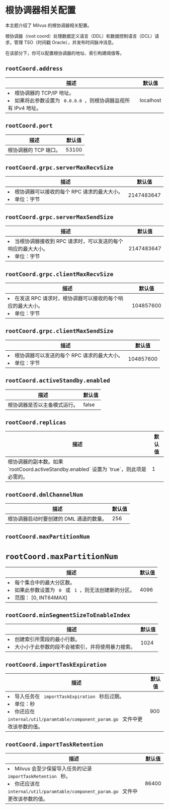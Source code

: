 


# 根协调器相关配置

本主题介绍了 Milvus 的根协调器相关配置。

根协调器（root coord）处理数据定义语言（DDL）和数据控制语言（DCL）请求，管理 TSO（时间戳 Oracle），并发布时间脉冲消息。

在该部分下，你可以配置根协调器的地址、索引构建阈值等。


## `rootCoord.address`

<table id="rootCoord.address">
  <thead>
    <tr>
      <th class="width80"> 描述 </th>
      <th class="width20"> 默认值 </th> 
    </tr>
  </thead>
  <tbody>
    <tr>
      <td>
        <li> 根协调器的 TCP/IP 地址。</li>
        <li> 如果将此参数设置为 <code> 0.0.0.0 </code>，则根协调器监视所有 IPv4 地址。</li>
      </td>
      <td> localhost </td>
    </tr>
  </tbody>
</table>


## `rootCoord.port`

<table id="rootCoord.port">
  <thead>
    <tr>
      <th class="width80"> 描述 </th>
      <th class="width20"> 默认值 </th> 
    </tr>
  </thead>
  <tbody>
    <tr>
      <td> 根协调器的 TCP 端口。</td>
      <td> 53100 </td>
    </tr>
  </tbody>
</table>


## `rootCoord.grpc.serverMaxRecvSize`

<table id="rootCoord.grpc.serverMaxRecvSize">
  <thead>
    <tr>
      <th class="width80"> 描述 </th>
      <th class="width20"> 默认值 </th> 
    </tr>
  </thead>
  <tbody>
    <tr>
      <td>
        <li> 根协调器可以接收的每个 RPC 请求的最大大小。</li>
        <li> 单位：字节 </li>
      </td>
      <td> 2147483647 </td>
    </tr>
  </tbody>
</table>


## `rootCoord.grpc.serverMaxSendSize`

<table id="rootCoord.grpc.serverMaxSendSize">
  <thead>
    <tr>
      <th class="width80"> 描述 </th>
      <th class="width20"> 默认值 </th> 
    </tr>
  </thead>
  <tbody>
    <tr>
      <td>
        <li> 当根协调器接收到 RPC 请求时，可以发送的每个响应的最大大小。</li>
        <li> 单位：字节 </li>
      </td>
      <td> 2147483647 </td>
    </tr>
  </tbody>
</table>


## `rootCoord.grpc.clientMaxRecvSize`


<table id="rootCoord.grpc.clientMaxRecvSize">
  <thead>
    <tr>
      <th class="width80"> 描述 </th>
      <th class="width20"> 默认值 </th> 
    </tr>
  </thead>
  <tbody>
    <tr>
      <td>
        <li> 在发送 RPC 请求时，根协调器可以接收的每个响应的最大大小。</li>
        <li> 单位：字节 </li>
      </td>
      <td> 104857600 </td>
    </tr>
  </tbody>
</table>

## `rootCoord.grpc.clientMaxSendSize`

<table id="rootCoord.grpc.clientMaxSendSize">
  <thead>
    <tr>
      <th class="width80"> 描述 </th>
      <th class="width20"> 默认值 </th> 
    </tr>
  </thead>
  <tbody>
    <tr>
      <td>
        <li> 根协调器可以发送的每个 RPC 请求的最大大小。</li>
        <li> 单位：字节 </li>
      </td>
      <td> 104857600 </td>
    </tr>
  </tbody>
</table>


## `rootCoord.activeStandby.enabled`

<table id="rootCoord.dmlChannelNum">
  <thead>
    <tr>
      <th class="width80"> 描述 </th>
      <th class="width20"> 默认值 </th> 
    </tr>
  </thead>
  <tbody>
    <tr>
      <td>
        根协调器是否以主备模式运行。
      </td>
      <td> false </td>
    </tr>
  </tbody>
</table>

## `rootCoord.replicas`

<table id="rootCoord.dmlChannelNum">
  <thead>
    <tr>
      <th class="width80"> 描述 </th>
      <th class="width20"> 默认值 </th> 
    </tr>
  </thead>
  <tbody>
    <tr>
      <td>
        根协调器的副本数。如果 `rootCoord.activeStandby.enabled` 设置为 `true`，则此项是必需的。
      </td>
      <td> 1 </td>
    </tr>
  </tbody>
</table>

## `rootCoord.dmlChannelNum`

<table id="rootCoord.dmlChannelNum">
  <thead>
    <tr>
      <th class="width80"> 描述 </th>
      <th class="width20"> 默认值 </th> 
    </tr>
  </thead>
  <tbody>
    <tr>
      <td>
        根协调器启动时要创建的 DML 通道的数量。
      </td>
      <td> 256 </td>
    </tr>
  </tbody>
</table>

## `rootCoord.maxPartitionNum`



# `rootCoord.maxPartitionNum`

<table id="rootCoord.maxPartitionNum">
  <thead>
    <tr>
      <th class="width80"> 描述 </th>
      <th class="width20"> 默认值 </th> 
    </tr>
  </thead>
  <tbody>
    <tr>
      <td>
        <li> 每个集合中的最大分区数。</li>
        <li> 如果此参数设置为 <code> 0 </code> 或 <code> 1 </code>，则无法创建新的分区。</li>
        <li> 范围： [0, INT64MAX] </li>
      </td>
      <td> 4096 </td>
    </tr>
  </tbody>
</table>


## `rootCoord.minSegmentSizeToEnableIndex`

<table id="rootCoord.minSegmentSizeToEnableIndex">
  <thead>
    <tr>
      <th class="width80"> 描述 </th>
      <th class="width20"> 默认值 </th> 
    </tr>
  </thead>
  <tbody>
    <tr>
      <td>
        <li> 创建索引所需段的最小行数。</li>
        <li> 大小小于此参数的段不会被索引，并将使用暴力搜索。</li>
      </td>
      <td> 1024 </td>
    </tr>
  </tbody>
</table>


## `rootCoord.importTaskExpiration`

<table id="rootCoord.importTaskExpiration">
  <thead>
    <tr>
      <th class="width80"> 描述 </th>
      <th class="width20"> 默认值 </th> 
    </tr>
  </thead>
  <tbody>
    <tr>
      <td>
        <li> 导入任务在 <code> importTaskExpiration </code> 秒后过期。</li>
        <li> 单位：秒 </li>
        <li> 你还应在 <code> internal/util/paramtable/component_param.go </code> 文件中更改该参数的值。</li>
      </td>
      <td> 900 </td>
    </tr>
  </tbody>
</table>

## `rootCoord.importTaskRetention`
 




<table id="rootCoord.importTaskRetention">
  <thead>
    <tr>
      <th class="width80"> 描述 </th>
      <th class="width20"> 默认值 </th> 
    </tr>
  </thead>
  <tbody>
    <tr>
      <td>
        <li> Milvus 会至少保留导入任务的记录 <code> importTaskRetention </code> 秒。</li>
        <li> 你还应该在 <code> internal/util/paramtable/component_param.go </code> 文件中更改该参数的值。</li>
      </td>
      <td> 86400 </td>
    </tr>
  </tbody>
</table> 
